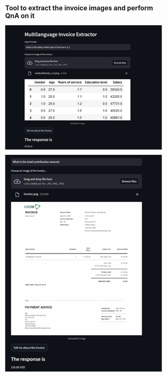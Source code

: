 ## Tool to extract the invoice images and perform QnA on it

![Alt text](result-1.png)

![Alt text](result-2.png)